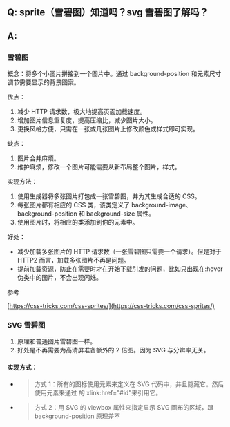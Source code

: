 ## Q: sprite（雪碧图）知道吗？svg 雪碧图了解吗？

## A:

### 雪碧图

概念：将多个小图片拼接到一个图片中。通过 background-position 和元素尺寸调节需要显示的背景图案。

优点：

1. 减少 HTTP 请求数，极大地提高页面加载速度。
2. 增加图片信息重复度，提高压缩比，减少图片大小。
3. 更换风格方便，只需在一张或几张图片上修改颜色或样式即可实现。

缺点：

1. 图片合并麻烦。
2. 维护麻烦，修改一个图片可能需要从新布局整个图片，样式。

实现方法：

1. 使用生成器将多张图片打包成一张雪碧图，并为其生成合适的 CSS。
2. 每张图片都有相应的 CSS 类，该类定义了 background-image、background-position 和 background-size 属性。
3. 使用图片时，将相应的类添加到你的元素中。

好处：

- 减少加载多张图片的 HTTP 请求数（一张雪碧图只需要一个请求）。但是对于 HTTP2 而言，加载多张图片不再是问题。
- 提前加载资源，防止在需要时才在开始下载引发的问题，比如只出现在:hover 伪类中的图片，不会出现闪烁。

参考

[https://css-tricks.com/css-sprites/](https://css-tricks.com/css-sprites/)

### SVG 雪碧图

1. 原理和普通图片雪碧图一样。
2. 好处是不再需要为高清屏准备额外的 2 倍图。因为 SVG 与分辨率无关。

#### 实现方式：

- > 方式 1：所有的图标使用<symbol>元素来定义在 SVG 代码中，并且隐藏它。然后使用<use>元素来通过<symbol> 的 xlink:href="#id"来引用它。

- > 方式 2：用 SVG 的 viewbox 属性来指定显示 SVG 画布的区域，跟 background-position 原理差不
